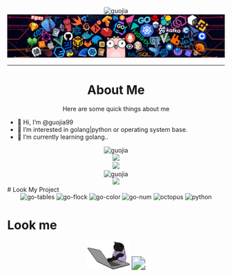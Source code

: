 
<div align="center">
    <img src="https://readme-typing-svg.herokuapp.com?font=Roboto&pause=1000&color=000000&center=true&width=435&lines=Welcome+to+the+code+world+of+Guojia" alt="guojia" style="zoom:100%;"/>
</div>
<img src="./image/header.png" style="zoom:100%;" />

---
<div align="center"> <h1>About Me</h1></div>
<div align="center">Here are some quick things about me</div>

- 👋 Hi, I’m @guojia99
- 👀 I’m interested in golang|python or operating system base.
- 🌱 I’m currently learning golang..

<div align="center">
    <img src="https://github-readme-stats.vercel.app/api?username=guojia99&theme=dracula&show_icons=true" alt="guojia" style="zoom:100%;"/>
</div>

<div align="center">
    <img height="200px" src="https://github-readme-streak-stats.herokuapp.com/?user=guojia99&theme=dracula&show_icons=true"/>
</div>

<div align="center">
     <img src="https://server.dooboo.io/github-stats/guojia99" width="600" />
</div>

<div align="center">
    <img src="http://github-profile-summary-cards.vercel.app/api/cards/profile-details?username=guojia99&theme=dracula&show_icons=true" alt="guojia" style="zoom:100%;" />
</div>

<div align="center">
    <img src="https://github-profile-trophy.vercel.app/?username=guojia99&theme=dracula&no-frame=true&row=1&&margin-w=30&no-bg=true">
</div>
# Look My Project

<div align="center">
<img src="https://github-readme-stats.vercel.app/api/pin/?username=guojia99&repo=go-tables&show_owner=true&theme=dracula" alt="go-tables" style="zoom:100%;" />
<img src="https://github-readme-stats.vercel.app/api/pin/?username=guojia99&repo=go-flock&show_owner=true&theme=dracula" alt="go-flock" style="zoom:100%;" />
<img src="https://github-readme-stats.vercel.app/api/pin/?username=guojia99&repo=go-color&show_owner=true&theme=dracula" alt="go-color" style="zoom:100%;" />
<img src="https://github-readme-stats.vercel.app/api/pin/?username=guojia99&repo=go-num&show_owner=true&theme=dracula" alt="go-num" style="zoom:100%;" />
<img src="https://github-readme-stats.vercel.app/api/pin/?username=guojia99&repo=octopus&show_owner=true&theme=dracula" alt="octopus" style="zoom:100%;" />
<img src="https://github-readme-stats.vercel.app/api/pin/?username=guojia99&repo=python&show_owner=true&theme=dracula" alt="python" style="zoom:100%;" />
</div>



# Look me

<p align="center">
<img src="./image/cat.gif" width="100">

<img src="https://profile-counter.glitch.me/guojia99/count.svg" style="zoom:200%;" />

